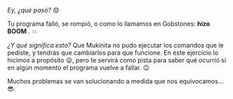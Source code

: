 _Ey, ¿qué pasó?_ :worried:

Tu programa falló, se rompió, o como lo llamamos en Gobstones: **hizo BOOM** . :boom:

_¿Y qué significa esto?_ Que Mukinita no pudo ejecutar los comandos que le pediste, y tendrás que cambiarlos para que funcione. En este ejercicio lo hicimos a propósito :stuck_out_tongue_winking_eye:, pero te servirá como pista para saber qué ocurrió si en algún momento el programa vuelve a fallar. :wink:

Muchos problemas se van solucionando a medida que nos equivocamos... :sunglasses:. 
